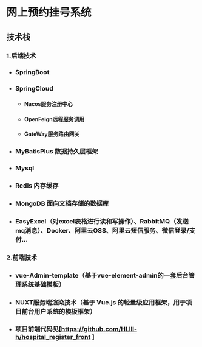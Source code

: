 # 网上预约挂号系统



## 技术栈

### 1.后端技术

- ### SpringBoot

- ### SpringCloud

  - #### 	Nacos服务注册中心

  - #### 	OpenFeign远程服务调用

  - ####     GateWay服务路由网关

- ### MyBatisPlus 数据持久层框架

- ### Mysql

- ### Redis 内存缓存

- ### MongoDB 面向文档存储的数据库

- ### EasyExcel（对excel表格进行读和写操作）、RabbitMQ（发送mq消息）、Docker、阿里云OSS、阿里云短信服务、微信登录/支付...



### 2.前端技术

- ### vue-Admin-template（基于vue-element-admin的一套后台管理系统基础模板）

- ### NUXT服务端渲染技术（基于 Vue.js 的轻量级应用框架，用于项目前台用户系统的模板框架）

- ### 项目前端代码见[https://github.com/HLlll-h/hospital_register_front ]
